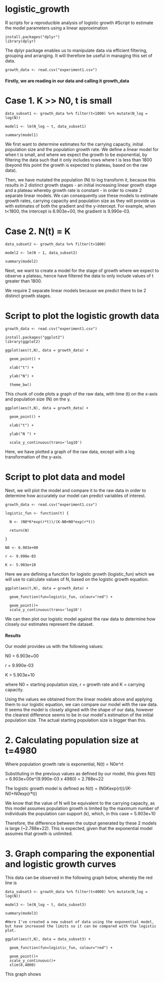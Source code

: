 # logistic_growth
R scripts for a reproducible analysis of logistic growth
#Script to estimate the model parameters using a linear approximation
```{r}
install.packages("dplyr")
library(dplyr)
```
The dplyr package enables us to manipulate data via efficient filtering, grouping and arranging. It will therefore be useful in managing this set of data.
```{r}
growth_data <- read.csv("experiment1.csv")
```
#### Firstly, we are reading in our data and calling it growth_data

# Case 1. K >> N0, t is small
```{r]
data_subset1 <- growth_data %>% filter(t<1800) %>% mutate(N_log = log(N))

model1 <- lm(N_log ~ t, data_subset1)

summary(model1)
```
We first want to determine estimates for the carrying capacity, initial population size and the population growth rate. We define a linear model for when t is small, and where we expect the growth to be exponential, by filtering the data such that it only includes rows where t is less than 1800 (beyond this point the growth is expected to plateau, based on the raw data). 

Then, we have mutated the population (N) to log transform it, because this results in 2 distinct growth stages - an initial increasing linear growth stage and a plateau whereby growth rate is constant - in order to create 2 separate linear models. We can consequently use these models to estimate growth rates, carrying capacity and population size as they will provide us with estimates of both the gradient and the y-intercept. For example, when t<1800, the intercept is 6.903e+00, the gradient is 9.990e-03.

# Case 2. N(t) = K
```{r}
data_subset2 <- growth_data %>% filter(t>1800)

model2 <- lm(N ~ 1, data_subset2)

summary(model2)
```
Next, we want to create a model for the stage of growth where we expect to observe a plateau, hence have filtered the data to only include values of t greater than 1800. 

We require 2 separate linear models because we predict there to be 2 distinct growth stages.


# Script to plot the logistic growth data
```{r}
growth_data <- read.csv("experiment1.csv")

install.packages("ggplot2")
library(ggplot2)

ggplot(aes(t,N), data = growth_data) +
  
  geom_point() +
  
  xlab("t") +
  
  ylab("N") +
  
  theme_bw()
```
This chunk of code plots a graph of the raw data, with time (t) on the x-axis and population size (N) on the y.

```{r}
ggplot(aes(t,N), data = growth_data) +
  
  geom_point() +
  
  xlab("t") +
  
  ylab("N ") +
  
  scale_y_continuous(trans='log10')
```
Here, we have plotted a graph of the raw data, except with a log transformation of the y-axis. 


# Script to plot data and model
Next, we will plot the model and compare it to the raw data in order to determine how accurately our model can predict variables of interest.
```
growth_data <- read.csv("experiment1.csv")

logistic_fun <- function(t) {
  
  N <- (N0*K*exp(r*t))/(K-N0+N0*exp(r*t))
  
  return(N)
  
}

N0 <- 6.903e+00 
  
r <- 9.990e-03
  
K <- 5.903e+10
```
Here we are defining a function for logistic growth (logistic_fun) which we will use to calculate values of N, based on the logistic growth equation.

```
ggplot(aes(t,N), data = growth_data) +
  
  geom_function(fun=logistic_fun, colour="red") +
  
  geom_point()+
  scale_y_continuous(trans='log10')
``` 
We can then plot our logistic model against the raw data to determine how closely our estimates represent the dataset.

#### Results
Our model provides us with the following values:

N0 = 6.903e+00 

r = 9.990e-03

K = 5.903e+10

where N0 = starting population size, r = growth rate and K = carrying capacity.

Using the values we obtained from the linear models above and applying them to our logistic equation, we can compare our model with the raw data. It seems the model is closely aligned with the shape of our data, however the clearest difference seems to be in our model's estimation of the initial population size. The actual starting population size is bigger than this.


# 2. Calculating population size at t=4980

Where population growth rate is exponential, N(t) = N0e^rt

Substituting in the previous values as defined by our model, this gives 
N(t) = 6.903e+00e^(9.990e-03 x 4980) = 2.788e+22

The logistic growth model is defined as N(t) = (N0*K*exp(r*t))/(K-N0+N0*exp(r*t))

We know that the value of N will be equivalent to the carrying capacity, as this model assumes population growth is limited by the maximum number of individuals the population can support (k), which, in this case = 5.903e+10

Therefore, the difference between the output generated by these 2 models is large (~2.788e+22). This is expected, given that the exponential model assumes that growth is unlimited.


# 3. Graph comparing the exponential and logistic growth curves 
This data can be observed in the following graph below, whereby the red line is 
```{r}
data_subset3 <- growth_data %>% filter(t<4000) %>% mutate(N_log = log(N))

model3 <- lm(N_log ~ t, data_subset3)

summary(model3)

#Here I've created a new subset of data using the exponential model, but have increased the limits so it can be compared with the logistic plot.

ggplot(aes(t,N), data = data_subset3) +
  
  geom_function(fun=logistic_fun, colour="red") +
  
  geom_point()+
  scale_y_continuous()+
  xlim(0,4000)
```
This graph shows 


